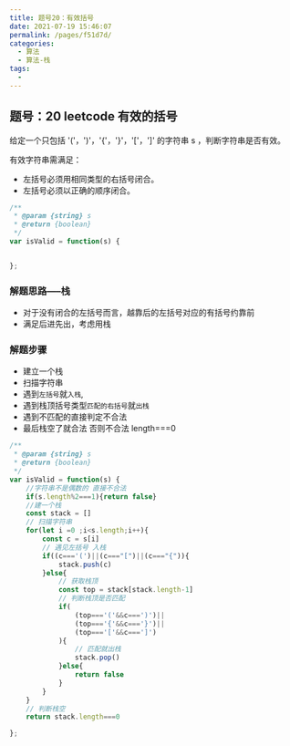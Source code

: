```yaml
---
title: 题号20：有效括号
date: 2021-07-19 15:46:07
permalink: /pages/f51d7d/
categories:
  - 算法
  - 算法-栈
tags:
  - 
---
```

## 题号：20 leetcode 有效的括号

给定一个只包括 '('，')'，'{'，'}'，'['，']' 的字符串 s ，判断字符串是否有效。

有效字符串需满足：

- 左括号必须用相同类型的右括号闭合。
- 左括号必须以正确的顺序闭合。

```js
/**
 * @param {string} s
 * @return {boolean}
 */
var isValid = function(s) {


};

```

### 解题思路—–栈

- 对于没有闭合的左括号而言，越靠后的左括号对应的有括号约靠前
- 满足后进先出，考虑用栈

### 解题步骤

- 建立一个栈
- 扫描字符串
- 遇到`左括号`就`入栈`,
- 遇到栈顶括号类型`匹配的右括号`就`出栈`
- 遇到不匹配的直接判定不合法
- 最后栈空了就合法 否则不合法 length===0

```js
/**
 * @param {string} s
 * @return {boolean}
 */
var isValid = function(s) {
    //字符串不是偶数的 直接不合法
    if(s.length%2===1){return false}
    //建一个栈
    const stack = []
    // 扫描字符串
    for(let i =0 ;i<s.length;i++){
        const c = s[i]
        // 遇见左括号 入栈
        if((c==='(')||(c==="[")||(c==="{")){
            stack.push(c)
        }else{
            // 获取栈顶
            const top = stack[stack.length-1]
            // 判断栈顶是否匹配
            if(
                (top==='('&&c===')')||
                (top==='{'&&c==='}')||
                (top==='['&&c===']')
            ){
                // 匹配就出栈              
                stack.pop()
            }else{
                return false
            }
        }
    }
    // 判断栈空
    return stack.length===0

};
```
